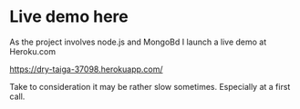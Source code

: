 # Live demo here

As the project involves node.js and MongoBd
I launch a live demo at Heroku.com

https://dry-taiga-37098.herokuapp.com/ 

Take to consideration it may be rather slow sometimes.
Especially at a first call.
